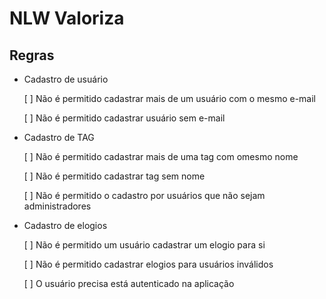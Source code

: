 # NLW  Valoriza

## Regras

- Cadastro de usuário
  
  [ ] Não é permitido cadastrar mais de um usuário com o mesmo e-mail

  [ ] Não é permitido cadastrar usuário sem e-mail


- Cadastro de TAG

  [ ] Não é permitido cadastrar mais de uma tag com omesmo nome

  [ ] Não é permitido cadastrar tag sem nome

  [ ] Não é permitido o cadastro por usuários que não sejam administradores

- Cadastro de elogios

  [ ] Não é permitido um usuário cadastrar um elogio para si

  [ ] Não é permitido cadastrar elogios para usuários inválidos

  [ ] O usuário precisa está autenticado na aplicação
